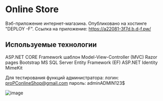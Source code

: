 # Online Store
Вэб-приложение интернет-магазина. 
Опубликовано на хостинге "DEPLOY -F".
Ссылка на приложение: https://a22081-3f7d.b.d-f.pw/

## Используемые технологии
ASP.NET CORE Framework
шаблон Model-View-Controller (MVC)
Razor pages
Bootstrap
MS SQL Server
Entity Framework (EF)
ASP.NET Identity
MimeKit

Для тестирования функций администратора:
логин: proPConlineShop@gmail.com
пароль: adminADMIN123$

![image](https://github.com/KirillFisenko/OnlineStore/assets/120630673/5f6baaa3-b651-41f8-8b2e-7ee63e0893f5)
